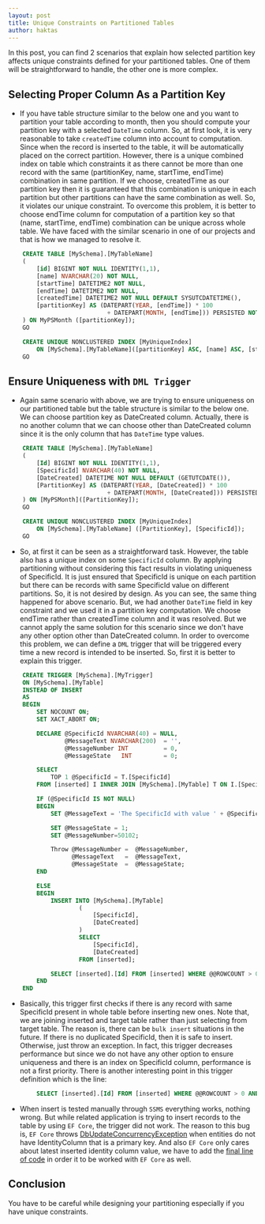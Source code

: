 ```yaml
---
layout: post
title: Unique Constraints on Partitioned Tables
author: haktas
---
```


In this post, you can find 2 scenarios that explain how selected partition key affects unique constraints defined for your partitioned tables. One of them will be straightforward to handle, the other one is more complex. 

## Selecting Proper Column As a Partition Key

- If you have table structure similar to the below one and you want to partition your table according to month, then you should compute your partition key with a selected `DateTime` column. So, at first look, it is very reasonable to take `createdTime` column into account to computation. Since when the record is inserted to the table, it will be automatically placed on the correct partition. However, there is a unique combined index on table which constraints it as there cannot be more than one record with the same (partitionKey, name, startTime, endTime) combination in same partition. If we choose, createdTime as our partition key then it is guaranteed that this combination is unique in each partition but other partitions can have the same combination as well. So, it violates our unique constraint. To overcome this problem, it is better to choose endTime column for computation of a partition key so that (name, startTime, endTime) combination can be unique across whole table. We have faced with the similar scenario in one of our projects and that is how we managed to resolve it.

``` sql
	CREATE TABLE [MySchema].[MyTableName]
	(
		[id] BIGINT NOT NULL IDENTITY(1,1),
		[name] NVARCHAR(20) NOT NULL,
		[startTime] DATETIME2 NOT NULL,
		[endTime] DATETIME2 NOT NULL,
		[createdTime] DATETIME2 NOT NULL DEFAULT SYSUTCDATETIME(),
		[partitionKey] AS (DATEPART(YEAR, [endTime]) * 100
							+ DATEPART(MONTH, [endTime])) PERSISTED NOT NULL
	) ON MyPSMonth ([partitionKey]);
	GO

	CREATE UNIQUE NONCLUSTERED INDEX [MyUniqueIndex]
		ON [MySchema].[MyTableName]([partitionKey] ASC, [name] ASC, [startTime] ASC)
	GO
```

## Ensure Uniqueness with `DML Trigger`

- Again same scenario with above,  we are trying to ensure uniqueness on our partitioned table but the table structure is similar to the below one. We can choose partition key as DateCreated column. Actually, there is no another column that we can choose other than DateCreated column since it is the only column that has `DateTime` type values.

``` sql
	CREATE TABLE [MySchema].[MyTableName] 
	(
		[Id] BIGINT NOT NULL IDENTITY(1,1),
		[SpecificId] NVARCHAR(40) NOT NULL,
		[DateCreated] DATETIME NOT NULL DEFAULT (GETUTCDATE()),
		[PartitionKey] AS (DATEPART(YEAR, [DateCreated]) * 100
							+ DATEPART(MONTH, [DateCreated])) PERSISTED NOT NULL
	) ON [MyPSMonth]([PartitionKey]);
	GO

	CREATE UNIQUE NONCLUSTERED INDEX [MyUniqueIndex] 
		ON [MySchema].[MyTableName] ([PartitionKey], [SpecificId]);
	GO
```

- So, at first it can be seen as a straightforward task. However, the table also has a unique index on some `SpecificId` column. By applying partitioning without considering this fact results in violating uniqueness of SpecificId. It is just ensured that SpecificId is unique on each partition but there can be records with same SpecificId value on different partitions. So, it is not desired by design. As you can see, the same thing happened for above scenario. But, we had another `DateTime` field in key constraint and we used it in a partition key computation. We choose endTime rather than createdTime column and it was resolved. But we cannot apply the same solution for this scenario since we don't have any other option other than DateCreated column. In order to overcome this problem, we can define a `DML` trigger that will be triggered every time a new record is intended to be inserted. So, first it is better to explain this trigger.

``` sql
	CREATE TRIGGER [MySchema].[MyTrigger]
	ON [MySchema].[MyTable]
	INSTEAD OF INSERT
	AS
	BEGIN
		SET NOCOUNT ON;
		SET XACT_ABORT ON;

		DECLARE @SpecificId NVARCHAR(40) = NULL,
				@MessageText NVARCHAR(200)	= '',
				@MessageNumber INT			= 0,
				@MessageState	INT			= 0;

		SELECT
			TOP 1 @SpecificId = T.[SpecificId]
		FROM [inserted] I INNER JOIN [MySchema].[MyTable] T ON I.[SpecificId] = T.[SpecificId];

		IF (@SpecificId IS NOT NULL)
		BEGIN
			SET @MessageText = 'The SpecificId with value ' + @SpecificId + ' does already exist in table ' + '[MySchema].[MyTable]';

			SET @MessageState = 1;
			SET @MessageNumber=50102;

			Throw @MessageNumber =	@MessageNumber,
				  @MessageText	 =	@MessageText,
				  @MessageState	 =	@MessageState;
		END

		ELSE
		BEGIN
			INSERT INTO [MySchema].[MyTable]
					(
						[SpecificId],
						[DateCreated]
					)
					SELECT
						[SpecificId],
						[DateCreated]
					FROM [inserted];

			SELECT [inserted].[Id] FROM [inserted] WHERE @@ROWCOUNT > 0 AND [inserted].[Id] = scope_identity();
		END
	END
```
- Basically, this trigger first checks if there is any record with same SpecificId present in whole table before inserting new ones. Note that, we are joining inserted and target table rather than just selecting from target table. The reason is, there can be `bulk insert` situations in the future. If there is no duplicated SpecificId, then it is safe to insert. Otherwise, just throw an exception. In fact, this trigger decreases performance but since we do not have any other option to ensure uniqueness and there is an index on SpecificId column, performance is not a first priority. There is another interesting point in this trigger definition which is the line:

``` sql
		SELECT [inserted].[Id] FROM [inserted] WHERE @@ROWCOUNT > 0 AND [inserted].[Id] = scope_identity();
```
- When insert is tested manually through `SSMS` everything works, nothing wrong. But while related application is trying to insert records to the table by using `EF Core`, the trigger did not work. The reason to this bug is, `EF Core` throws [DbUpdateConcurrencyException](https://github.com/aspnet/EntityFrameworkCore/issues/12064) when entities do not have IdentityColumn that is a primary key. And also `EF Core` only cares about latest inserted identity column value, we have to add the [final line of code](https://stackoverflow.com/questions/26896652/) in order it to be worked with `EF Core` as well.

## Conclusion

You have to be careful while designing your partitioning especially if you have unique constraints.
